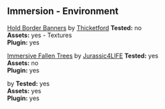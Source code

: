 ## Immersion - Environment

[Hold Border Banners](https://www.nexusmods.com/skyrim/mods/43493) by [Thicketford](https://www.nexusmods.com/skyrim/users/1569286) 
	**Tested:** no  
	**Assets:** yes - Textures  
	**Plugin:** yes  
  
[Immersive Fallen Trees](https://www.nexusmods.com/skyrim/mods/55699) by [Jurassic4LIFE](https://www.nexusmods.com/skyrim/users/13751380)
	**Tested:** yes  
	**Assets:** no  
	**Plugin:** yes  
  
[]() by []()
	**Tested:** yes  
	**Assets:** yes  
	**Plugin:** yes  
  
